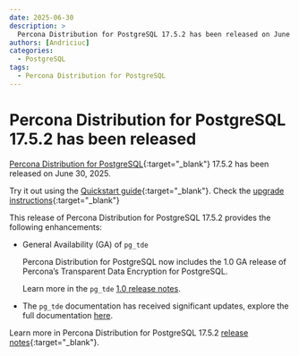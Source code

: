 ```yaml
---
date: 2025-06-30
description: >
  Percona Distribution for PostgreSQL 17.5.2 has been released on June 30, 2025.
authors: [Andriciuc]
categories:
  - PostgreSQL
tags:
  - Percona Distribution for PostgreSQL
---
```


# Percona Distribution for PostgreSQL 17.5.2 has been released

<!-- more -->

[Percona Distribution for PostgreSQL](https://docs.percona.com/postgresql/17/index.html){:target="_blank"} 17.5.2 has been released on June 30, 2025.

Try it out using the [Quickstart guide](https://docs.percona.com/postgresql/17/installing.html){:target="_blank"}. Check the [upgrade instructions](https://docs.percona.com/postgresql/17/major-upgrade.html){:target="_blank"}

This release of Percona Distribution for PostgreSQL 17.5.2 provides the following enhancements:

* General Availability (GA) of `pg_tde`

    Percona Distribution for PostgreSQL now includes the 1.0 GA release of Percona’s Transparent Data Encryption for PostgreSQL.

    Learn more in the `pg_tde` [1.0 release notes](https://docs.percona.com/pg-tde/release-notes/release-notes-v1.0.html).

* The `pg_tde` documentation has received significant updates, explore the full documentation [here](https://docs.percona.com/pg-tde/index.html).

Learn more in Percona Distribution for PostgreSQL 17.5.2 [release notes](https://docs.percona.com/postgresql/17/release-notes-v17.5.html){:target="_blank"}. 
